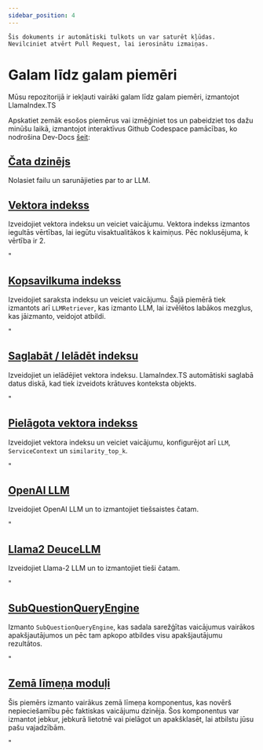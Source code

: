 ```yaml
---
sidebar_position: 4
---
```


`Šis dokuments ir automātiski tulkots un var saturēt kļūdas. Nevilciniet atvērt Pull Request, lai ierosinātu izmaiņas.`

# Galam līdz galam piemēri

Mūsu repozitorijā ir iekļauti vairāki galam līdz galam piemēri, izmantojot LlamaIndex.TS

Apskatiet zemāk esošos piemērus vai izmēģiniet tos un pabeidziet tos dažu minūšu laikā, izmantojot interaktīvus Github Codespace pamācības, ko nodrošina Dev-Docs [šeit](https://codespaces.new/team-dev-docs/lits-dev-docs-playground?devcontainer_path=.devcontainer%2Fjavascript_ltsquickstart%2Fdevcontainer.json):

## [Čata dzinējs](https://github.com/run-llama/LlamaIndexTS/blob/main/examples/chatEngine.ts)

Nolasiet failu un sarunājieties par to ar LLM.

## [Vektora indekss](https://github.com/run-llama/LlamaIndexTS/blob/main/examples/vectorIndex.ts)

Izveidojiet vektora indeksu un veiciet vaicājumu. Vektora indekss izmantos iegultās vērtības, lai iegūtu visaktualitākos k kaimiņus. Pēc noklusējuma, k vērtība ir 2.

"

## [Kopsavilkuma indekss](https://github.com/run-llama/LlamaIndexTS/blob/main/examples/summaryIndex.ts)

Izveidojiet saraksta indeksu un veiciet vaicājumu. Šajā piemērā tiek izmantots arī `LLMRetriever`, kas izmanto LLM, lai izvēlētos labākos mezglus, kas jāizmanto, veidojot atbildi.

"

## [Saglabāt / Ielādēt indeksu](https://github.com/run-llama/LlamaIndexTS/blob/main/examples/storageContext.ts)

Izveidojiet un ielādējiet vektora indeksu. LlamaIndex.TS automātiski saglabā datus diskā, kad tiek izveidots krātuves konteksta objekts.

"

## [Pielāgota vektora indekss](https://github.com/run-llama/LlamaIndexTS/blob/main/examples/vectorIndexCustomize.ts)

Izveidojiet vektora indeksu un veiciet vaicājumu, konfigurējot arī `LLM`, `ServiceContext` un `similarity_top_k`.

"

## [OpenAI LLM](https://github.com/run-llama/LlamaIndexTS/blob/main/examples/openai.ts)

Izveidojiet OpenAI LLM un to izmantojiet tiešsaistes čatam.

"

## [Llama2 DeuceLLM](https://github.com/run-llama/LlamaIndexTS/blob/main/examples/llamadeuce.ts)

Izveidojiet Llama-2 LLM un to izmantojiet tieši čatam.

"

## [SubQuestionQueryEngine](https://github.com/run-llama/LlamaIndexTS/blob/main/examples/subquestion.ts)

Izmanto `SubQuestionQueryEngine`, kas sadala sarežģītas vaicājumus vairākos apakšjautājumos un pēc tam apkopo atbildes visu apakšjautājumu rezultātos.

"

## [Zemā līmeņa moduļi](https://github.com/run-llama/LlamaIndexTS/blob/main/examples/lowlevel.ts)

Šis piemērs izmanto vairākus zemā līmeņa komponentus, kas novērš nepieciešamību pēc faktiskas vaicājumu dzinēja. Šos komponentus var izmantot jebkur, jebkurā lietotnē vai pielāgot un apakšklasēt, lai atbilstu jūsu pašu vajadzībām.

"
